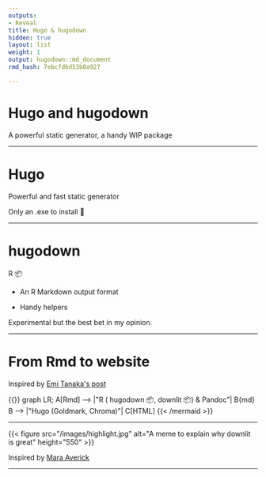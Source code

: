 ```yaml
---
outputs:
- Reveal
title: Hugo & hugodown
hidden: true
layout: list
weight: 1
output: hugodown::md_document
rmd_hash: 7ebcfd6d53b0a927

---
```


Hugo and hugodown
=================

A powerful static generator, a handy WIP package

------------------------------------------------------------------------

Hugo
====

Powerful and fast static generator

Only an .exe to install :tada:

------------------------------------------------------------------------

hugodown
========

R :package:

-   An R Markdown output format

-   Handy helpers

Experimental but the best bet in my opinion.

------------------------------------------------------------------------

From Rmd to website
===================

Inspired by [Emi Tanaka's post](https://emitanaka.org/r/posts/2018-12-12-scientific-and-technical-blogging-radix-vs-blogdown/)

{{<mermaid align="left">}}
graph LR;
    A[Rmd] --> |"R ( hugodown :package:, downlit :package:) & Pandoc"| B{md}
    B --> |"Hugo (Goldmark, Chroma)"| C[HTML]
{{< /mermaid >}}

------------------------------------------------------------------------

{{< figure src="/images/highlight.jpg" alt="A meme to explain why downlit is great" height="550" >}}

Inspired by [Mara Averick](https://twitter.com/dataandme/status/1255510799273132032)

------------------------------------------------------------------------

